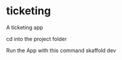 # ticketing
A ticketing app

cd into the project folder

Run the App with this command skaffold dev
